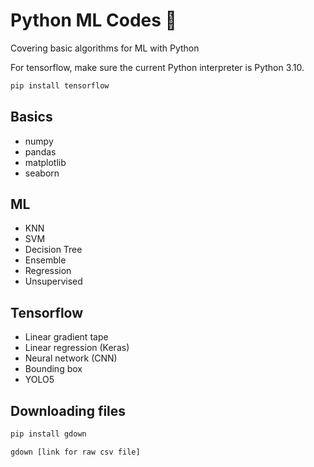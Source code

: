 # Python ML Codes 🐍

Covering basic algorithms for ML with Python

For tensorflow, make sure the current Python interpreter is Python 3.10.

```sh
pip install tensorflow
```

## Basics

- numpy
- pandas
- matplotlib
- seaborn

## ML

- KNN
- SVM
- Decision Tree
- Ensemble
- Regression
- Unsupervised

## Tensorflow

- Linear gradient tape
- Linear regression (Keras)
- Neural network (CNN)
- Bounding box
- YOLO5

## Downloading files

```sh
pip install gdown
```

```sh
gdown [link for raw csv file]
```

